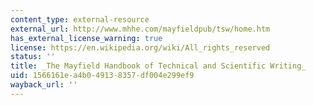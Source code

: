 ```yaml
---
content_type: external-resource
external_url: http://www.mhhe.com/mayfieldpub/tsw/home.htm
has_external_license_warning: true
license: https://en.wikipedia.org/wiki/All_rights_reserved
status: ''
title: _The Mayfield Handbook of Technical and Scientific Writing_
uid: 1566161e-a4b0-4913-8357-df004e299ef9
wayback_url: ''
---
```


